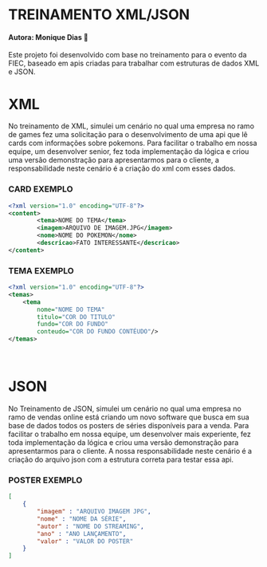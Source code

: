 # TREINAMENTO XML/JSON
#### Autora: Monique Dias :rocket:

Este projeto foi desenvolvido com base no treinamento para o evento da FIEC, baseado em apis criadas para trabalhar com estruturas de dados XML e JSON.

# XML

No treinamento de XML, simulei um cenário no qual uma empresa no ramo de games fez uma solicitação para o desenvolvimento de uma api que lê cards com informações sobre pokemons. Para facilitar o trabalho em nossa equipe, um desenvolver senior, fez toda implementação da lógica e criou uma versão demonstração para apresentarmos para o cliente, a responsabilidade neste cenário é a criação do xml com esses dados.


### CARD EXEMPLO
```XML
<?xml version="1.0" encoding="UTF-8"?>
<content>
        <tema>NOME DO TEMA</tema>
        <imagem>ARQUIVO DE IMAGEM.JPG</imagem>
        <nome>NOME DO POKEMON</nome>
        <descricao>FATO INTERESSANTE</descricao>
</content>
```

### TEMA EXEMPLO
```XML
<?xml version="1.0" encoding="UTF-8"?>
<temas>
    <tema
        nome="NOME DO TEMA"
        titulo="COR DO TITULO"
        fundo="COR DO FUNDO"
        conteudo="COR DO FUNDO CONTÉUDO"/>
</temas>
```
<br>

# JSON

No Treinamento de JSON, simulei um cenário no qual uma empresa no ramo de vendas online está criando um novo software que busca em sua base de dados todos os posters de séries disponíveis para a venda. Para facilitar o trabalho em nossa equipe, um desenvolver mais experiente, fez toda implementação da lógica e criou uma versão demonstração para apresentarmos para o cliente. A nossa responsabilidade neste cenário é a criação do arquivo json com a estrutura correta para testar essa api.

### POSTER EXEMPLO
```JSON
[
    {
        "imagem" : "ARQUIVO IMAGEM JPG",
        "nome" : "NOME DA SÉRIE",
        "autor" : "NOME DO STREAMING",
        "ano" : "ANO LANÇAMENTO",
        "valor" : "VALOR DO POSTER"
    }
]
```
